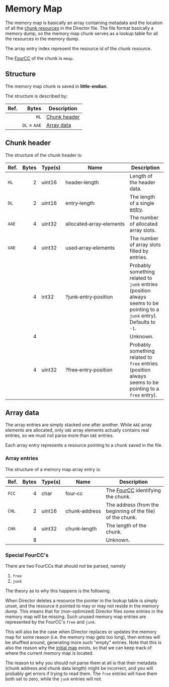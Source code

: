 # Memory Map

The memory map is basically an array containing metadata and the location of all
the [chunk resources](../readme.md#resources) in the Director file. The file format basically a memory dump, so the
memory map chunk serves as a lookup table for all the resources in the memory dump.

The array entry index represent the resource id of the chunk resource.

The [FourCC](#TODO) of the chunk is `mmap`.

## Structure

The memory map chunk is saved in **little-endian**.

The structure is described by:

Ref.   | Bytes              | Description
---    | ---:               | ---
&nbsp; | `HL`               | [Chunk header](#chunk-header)
&nbsp; | `DL` &times; `AAE` | [Array data](#array-data)

## Chunk header

The structure of the chunk header is:

Ref.   | Bytes | Type(s) | Name                                 | Description
---    | ---:  | ---     | ---                                  | ---
`HL`   | 2     | uint16  | header&#8209;length                  | Length of the header data.
`DL`   | 2     | uint16  | entry&#8209;length                   | The length of a single [entry](#array-entries).
`AAE`  | 4     | uint32  | allocated&#8209;array&#8209;elements | The number of allocated array slots.
`UAE`  | 4     | uint32  | used&#8209;array&#8209;elements      | The number of array slots filled by entries.
&nbsp; | 4     | int32   | ?junk&#8209;entry&#8209;position     | Probably something related to `junk` entries (position always seems to be pointing to a `junk` entry). Defaults to `-1`.
&nbsp; | 4     | &nbsp;  | &nbsp;                               | Unknown.
&nbsp; | 4     | uint32  | ?free&#8209;entry&#8209;position     | Probably something related to `free` entries (position always seems to be pointing to a `free` entry).

## Array data

The array entries are simply stacked one after another. While `AAE` array elements are allocated, only `UAE` array
elements actually contains real entries, so we must not parse more than `UAE` entries.

Each array entry represents a resource pointing to a chunk saved in the file.

### Array entries

The structure of a memory map array entry is:

Ref.   | Bytes | Type(s) | Name                | Description
---    | ---:  | ---     | ---                 | ---
`FCC`  | 4     | char    | four&#8209;cc       | The [FourCC](#TODO) identifying the chunk.
`CHL`  | 2     | uint16  | chunk&#8209;address | The address (from the beginning of the file) of the chunk.
`CHA`  | 4     | uint32  | chunk&#8209;length  | The length of the chunk.
&nbsp; | 8     | &nbsp;  | &nbsp;              | Unknown.

### Special FourCC's

There are two FourCCs that should not be parsed, namely

1. `free`
2. `junk`

The theory as to why this happens is the following.

When Director deletes a resource the pointer in the lookup table is simply unset, and the resource it pointed to may or
may not reside in the memory dump. This means that for (non-optimized) Director files some entries in the memory map
will be missing. Such unused memory map entries are represented by the FourCC's `free` and `junk`.

This will also be the case when Director replaces or updates the memory map for some reason (i.e. the memory map gets
too long), then entries will be shuffled around, generating more such "empty" entries. Note that this is also the reason
why the [initial map](./imap.md) exists, so that we can keep track of where the current memory map is located.

The reason to why you should not parse them at all is that their metadata (chunk address and chunk data length) might be
incorrect, and you will probably get errors if trying to read them. The `free` entries will have them both set to zero,
while the `junk` entries will not.

